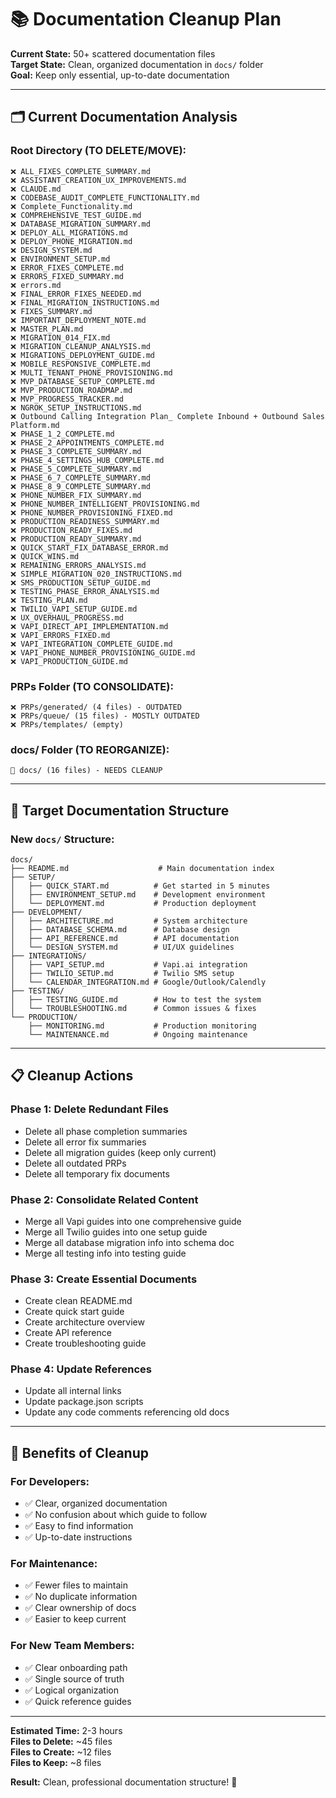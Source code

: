 # 📚 Documentation Cleanup Plan

**Current State:** 50+ scattered documentation files  
**Target State:** Clean, organized documentation in `docs/` folder  
**Goal:** Keep only essential, up-to-date documentation

---

## 🗂️ Current Documentation Analysis

### **Root Directory (TO DELETE/MOVE):**
```
❌ ALL_FIXES_COMPLETE_SUMMARY.md
❌ ASSISTANT_CREATION_UX_IMPROVEMENTS.md
❌ CLAUDE.md
❌ CODEBASE_AUDIT_COMPLETE_FUNCTIONALITY.md
❌ Complete_Functionality.md
❌ COMPREHENSIVE_TEST_GUIDE.md
❌ DATABASE_MIGRATION_SUMMARY.md
❌ DEPLOY_ALL_MIGRATIONS.md
❌ DEPLOY_PHONE_MIGRATION.md
❌ DESIGN_SYSTEM.md
❌ ENVIRONMENT_SETUP.md
❌ ERROR_FIXES_COMPLETE.md
❌ ERRORS_FIXED_SUMMARY.md
❌ errors.md
❌ FINAL_ERROR_FIXES_NEEDED.md
❌ FINAL_MIGRATION_INSTRUCTIONS.md
❌ FIXES_SUMMARY.md
❌ IMPORTANT_DEPLOYMENT_NOTE.md
❌ MASTER_PLAN.md
❌ MIGRATION_014_FIX.md
❌ MIGRATION_CLEANUP_ANALYSIS.md
❌ MIGRATIONS_DEPLOYMENT_GUIDE.md
❌ MOBILE_RESPONSIVE_COMPLETE.md
❌ MULTI_TENANT_PHONE_PROVISIONING.md
❌ MVP_DATABASE_SETUP_COMPLETE.md
❌ MVP_PRODUCTION_ROADMAP.md
❌ MVP_PROGRESS_TRACKER.md
❌ NGROK_SETUP_INSTRUCTIONS.md
❌ Outbound Calling Integration Plan_ Complete Inbound + Outbound Sales Platform.md
❌ PHASE_1_2_COMPLETE.md
❌ PHASE_2_APPOINTMENTS_COMPLETE.md
❌ PHASE_3_COMPLETE_SUMMARY.md
❌ PHASE_4_SETTINGS_HUB_COMPLETE.md
❌ PHASE_5_COMPLETE_SUMMARY.md
❌ PHASE_6_7_COMPLETE_SUMMARY.md
❌ PHASE_8_9_COMPLETE_SUMMARY.md
❌ PHONE_NUMBER_FIX_SUMMARY.md
❌ PHONE_NUMBER_INTELLIGENT_PROVISIONING.md
❌ PHONE_NUMBER_PROVISIONING_FIXED.md
❌ PRODUCTION_READINESS_SUMMARY.md
❌ PRODUCTION_READY_FIXES.md
❌ PRODUCTION_READY_SUMMARY.md
❌ QUICK_START_FIX_DATABASE_ERROR.md
❌ QUICK_WINS.md
❌ REMAINING_ERRORS_ANALYSIS.md
❌ SIMPLE_MIGRATION_020_INSTRUCTIONS.md
❌ SMS_PRODUCTION_SETUP_GUIDE.md
❌ TESTING_PHASE_ERROR_ANALYSIS.md
❌ TESTING_PLAN.md
❌ TWILIO_VAPI_SETUP_GUIDE.md
❌ UX_OVERHAUL_PROGRESS.md
❌ VAPI_DIRECT_API_IMPLEMENTATION.md
❌ VAPI_ERRORS_FIXED.md
❌ VAPI_INTEGRATION_COMPLETE_GUIDE.md
❌ VAPI_PHONE_NUMBER_PROVISIONING_GUIDE.md
❌ VAPI_PRODUCTION_GUIDE.md
```

### **PRPs Folder (TO CONSOLIDATE):**
```
❌ PRPs/generated/ (4 files) - OUTDATED
❌ PRPs/queue/ (15 files) - MOSTLY OUTDATED
❌ PRPs/templates/ (empty)
```

### **docs/ Folder (TO REORGANIZE):**
```
🔄 docs/ (16 files) - NEEDS CLEANUP
```

---

## 🎯 Target Documentation Structure

### **New `docs/` Structure:**
```
docs/
├── README.md                    # Main documentation index
├── SETUP/
│   ├── QUICK_START.md          # Get started in 5 minutes
│   ├── ENVIRONMENT_SETUP.md    # Development environment
│   └── DEPLOYMENT.md           # Production deployment
├── DEVELOPMENT/
│   ├── ARCHITECTURE.md         # System architecture
│   ├── DATABASE_SCHEMA.md      # Database design
│   ├── API_REFERENCE.md        # API documentation
│   └── DESIGN_SYSTEM.md        # UI/UX guidelines
├── INTEGRATIONS/
│   ├── VAPI_SETUP.md           # Vapi.ai integration
│   ├── TWILIO_SETUP.md         # Twilio SMS setup
│   └── CALENDAR_INTEGRATION.md # Google/Outlook/Calendly
├── TESTING/
│   ├── TESTING_GUIDE.md        # How to test the system
│   └── TROUBLESHOOTING.md      # Common issues & fixes
└── PRODUCTION/
    ├── MONITORING.md           # Production monitoring
    └── MAINTENANCE.md          # Ongoing maintenance
```

---

## 📋 Cleanup Actions

### **Phase 1: Delete Redundant Files**
- Delete all phase completion summaries
- Delete all error fix summaries  
- Delete all migration guides (keep only current)
- Delete all outdated PRPs
- Delete all temporary fix documents

### **Phase 2: Consolidate Related Content**
- Merge all Vapi guides into one comprehensive guide
- Merge all Twilio guides into one setup guide
- Merge all database migration info into schema doc
- Merge all testing info into testing guide

### **Phase 3: Create Essential Documents**
- Create clean README.md
- Create quick start guide
- Create architecture overview
- Create API reference
- Create troubleshooting guide

### **Phase 4: Update References**
- Update all internal links
- Update package.json scripts
- Update any code comments referencing old docs

---

## 🚀 Benefits of Cleanup

### **For Developers:**
- ✅ Clear, organized documentation
- ✅ No confusion about which guide to follow
- ✅ Easy to find information
- ✅ Up-to-date instructions

### **For Maintenance:**
- ✅ Fewer files to maintain
- ✅ No duplicate information
- ✅ Clear ownership of docs
- ✅ Easier to keep current

### **For New Team Members:**
- ✅ Clear onboarding path
- ✅ Single source of truth
- ✅ Logical organization
- ✅ Quick reference guides

---

**Estimated Time:** 2-3 hours  
**Files to Delete:** ~45 files  
**Files to Create:** ~12 files  
**Files to Keep:** ~8 files  

**Result:** Clean, professional documentation structure! 🎯
